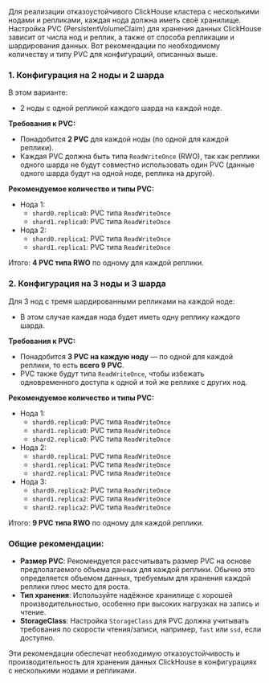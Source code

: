 Для реализации отказоустойчивого ClickHouse кластера с несколькими нодами и репликами, каждая нода должна иметь своё хранилище. Настройка PVC (PersistentVolumeClaim) для хранения данных ClickHouse зависит от числа нод и реплик, а также от способа репликации и шардирования данных. Вот рекомендации по необходимому количеству и типу PVC для конфигураций, описанных выше.

### 1. Конфигурация на 2 ноды и 2 шарда

В этом варианте:
- 2 ноды с одной репликой каждого шарда на каждой ноде.
  
**Требования к PVC:**
- Понадобится **2 PVC** для каждой ноды (по одной для каждой реплики).
- Каждая PVC должна быть типа `ReadWriteOnce` (RWO), так как реплики одного шарда не будут совместно использовать один PVC (данные одного шарда будут на одной ноде, реплика на другой).

**Рекомендуемое количество и типы PVC:**
- Нода 1:
  - `shard0.replica0`: PVC типа `ReadWriteOnce`
  - `shard1.replica0`: PVC типа `ReadWriteOnce`
- Нода 2:
  - `shard0.replica1`: PVC типа `ReadWriteOnce`
  - `shard1.replica1`: PVC типа `ReadWriteOnce`

Итого: **4 PVC типа RWO** по одному для каждой реплики.

### 2. Конфигурация на 3 ноды и 3 шарда

Для 3 нод с тремя шардированными репликами на каждой ноде:
- В этом случае каждая нода будет иметь одну реплику каждого шарда.

**Требования к PVC:**
- Понадобится **3 PVC на каждую ноду** — по одной для каждой реплики, то есть **всего 9 PVC**.
- PVC также будут типа `ReadWriteOnce`, чтобы избежать одновременного доступа к одной и той же реплике с других нод.

**Рекомендуемое количество и типы PVC:**
- Нода 1:
  - `shard0.replica0`: PVC типа `ReadWriteOnce`
  - `shard1.replica0`: PVC типа `ReadWriteOnce`
  - `shard2.replica0`: PVC типа `ReadWriteOnce`
- Нода 2:
  - `shard0.replica1`: PVC типа `ReadWriteOnce`
  - `shard1.replica1`: PVC типа `ReadWriteOnce`
  - `shard2.replica1`: PVC типа `ReadWriteOnce`
- Нода 3:
  - `shard0.replica2`: PVC типа `ReadWriteOnce`
  - `shard1.replica2`: PVC типа `ReadWriteOnce`
  - `shard2.replica2`: PVC типа `ReadWriteOnce`

Итого: **9 PVC типа RWO** по одному для каждой реплики.

### Общие рекомендации:

- **Размер PVC**: Рекомендуется рассчитывать размер PVC на основе предполагаемого объема данных для каждой реплики. Обычно это определяется объемом данных, требуемым для хранения каждой реплики плюс место для роста.
- **Тип хранения**: Используйте надёжное хранилище с хорошей производительностью, особенно при высоких нагрузках на запись и чтение.
- **StorageClass**: Настройка `StorageClass` для PVC должна учитывать требования по скорости чтения/записи, например, `fast` или `ssd`, если доступно.

Эти рекомендации обеспечат необходимую отказоустойчивость и производительность для хранения данных ClickHouse в конфигурациях с несколькими нодами и репликами.
